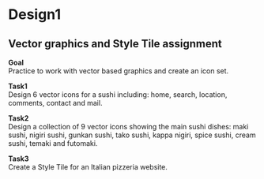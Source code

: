 # Design1
## **Vector graphics and Style Tile assignment**

**Goal**\
Practice to work with vector based graphics and create an icon set.

**Task1**\
Design 6 vector icons for a sushi including: home, search, location, comments, contact and mail.

**Task2**\
Design a collection of 9 vector icons showing the main sushi dishes: maki sushi, nigiri sushi, gunkan sushi, tako sushi, kappa nigiri, spice sushi, cream sushi, temaki and futomaki.

**Task3**\
Create a Style Tile for an Italian pizzeria website.
